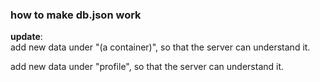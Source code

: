 ### how to make db.json work

**update**:<br>
add new data under "(a container)", so that the server can understand it.

add new data under "profile", so that the server can understand it.

